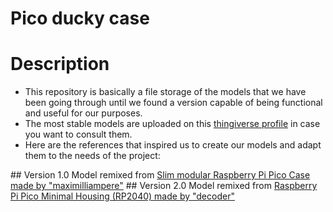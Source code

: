 # Pico ducky case
# Description
<ul>
  <li>This repository is basically a file storage of the models that we have been going through until we found a version capable of being functional and useful for our purposes.</li>
  <li>The most stable models are uploaded on this <a href="https://www.thingiverse.com/c_naso/designs">thingiverse profile</a> in case you want to consult them.</li>
  <li>Here are the references that inspired us to create our models and adapt them to the needs of the project:</li>
</ul>
## Version 1.0
Model remixed from <a href="https://www.thingiverse.com/thing:4808999">Slim modular Raspberry Pi Pico Case made by "maximilliampere"</a>
## Version 2.0
Model remixed from <a href="https://www.thingiverse.com/thing:4793356">Raspberry Pi Pico Minimal Housing (RP2040) made by "decoder"</a>
